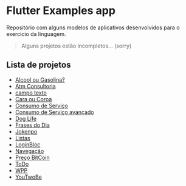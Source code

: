 # Flutter Examples app

Repositório com alguns modelos de aplicativos desenvolvidos para o exercicio da linguagem.

> Alguns projetos estão incompletos... (sorry) 

## Lista de projetos

* [Alcool ou Gasolina?](https://github.com/ibiaalice/flutter_examples_app/tree/master/alcool_gasolina)
* [Atm Consultoria](https://github.com/ibiaalice/flutter_examples_app/tree/master/atm_consultoria)
* [campo texto](https://github.com/ibiaalice/flutter_examples_app/tree/master/campo_texto)
* [Cara ou Coroa](https://github.com/ibiaalice/flutter_examples_app/tree/master/cara_ou_coroa)
* [Consumo de Serviço](https://github.com/ibiaalice/flutter_examples_app/tree/master/consumo_servicos)
* [Consumo de Serviço avançado](https://github.com/ibiaalice/flutter_examples_app/tree/master/consumo_servico_avancado)
* [Dog Life](https://github.com/ibiaalice/flutter_examples_app/tree/master/dog_life)
* [Frases do Dia](https://github.com/ibiaalice/flutter_examples_app/tree/master/frases_do_dia)
* [Jokenpo](https://github.com/ibiaalice/flutter_examples_app/tree/master/jokenpo)
* [Listas](https://github.com/ibiaalice/flutter_examples_app/tree/master/listas)
* [LoginBloc](https://github.com/ibiaalice/flutter_examples_app/tree/master/loginbloc)
* [Navegação](https://github.com/ibiaalice/flutter_examples_app/tree/master/navegacao)
* [Preço BitCoin](https://github.com/ibiaalice/flutter_examples_app/tree/master/preco_bitcoin)
* [ToDo](https://github.com/ibiaalice/flutter_examples_app/tree/master/todo)
* [WPP](https://github.com/ibiaalice/flutter_examples_app/tree/master/wpp/lib)
* [YouTwoBe](https://github.com/ibiaalice/flutter_examples_app/tree/master/youtwobe)

